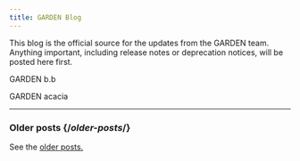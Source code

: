 ```yaml
---
title: GARDEN Blog
---
```


<Intro>

This blog is the official source for the updates from the GARDEN team. Anything important, including release notes or deprecation notices, will be posted here first.

</Intro>

<div className="sm:-mx-5 flex flex-col gap-5 mt-12">

<BlogCard title="GARDEN b.b" date="Jan 1, 2023" url="/blog/2023/01/01/garden-bb">

GARDEN b.b

</BlogCard>

<BlogCard title="GARDEN acacia" date="Jan 1, 2022" url="/blog/2022/01/01/garden-acacia">

GARDEN acacia

</BlogCard>

</div>

---

### Older posts {/*older-posts*/}

See the [older posts.](https://open-garden.github.io/garden/ja/)

<div className="h-12"></div>
